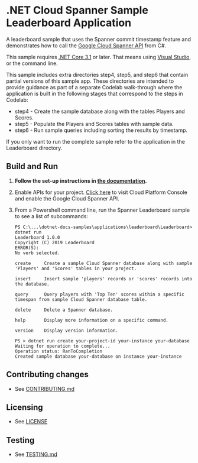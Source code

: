 # .NET Cloud Spanner Sample Leaderboard Application

A leaderboard sample that uses the Spanner commit timestamp feature and demonstrates
how to call the [Google Cloud Spanner API](https://cloud.google.com/spanner/docs/)
from C#.

This sample requires [.NET Core 3.1](
   https://dotnet.microsoft.com/en-us/download/dotnet/3.1) or later.  That means using
[Visual Studio](
    https://www.visualstudio.com/), or the command line.

This sample includes extra directories step4, step5, and step6 that contain partial versions of this sample app. These directories are intended to provide guidance as part of a separate Codelab walk-through where the application is built in the following stages
that correspond to the steps in Codelab:

* step4 - Create the sample database along with the tables Players and Scores.
* step5 - Populate the Players and Scores tables with sample data.
* step6 - Run sample queries including sorting the results by timestamp.

If you only want to run the complete sample refer to the application in the Leaderboard directory.


## Build and Run

1.  **Follow the set-up instructions in [the documentation](https://cloud.google.com/dotnet/docs/setup).**

4.  Enable APIs for your project.
    [Click here](https://console.cloud.google.com/flows/enableapi?apiid=spanner.googleapis.com&showconfirmation=true)
    to visit Cloud Platform Console and enable the Google Cloud Spanner API.

10. From a Powershell command line, run the Spanner Leaderboard sample to see a list of subcommands:
    ```
    PS C:\...\dotnet-docs-samples\applications\leaderboard\Leaderboard> dotnet run
    Leaderboard 1.0.0
    Copyright (C) 2019 Leaderboard
    ERROR(S):
    No verb selected.

    create     Create a sample Cloud Spanner database along with sample 'Players' and 'Scores' tables in your project.

    insert     Insert sample 'players' records or 'scores' records into the database.

    query      Query players with 'Top Ten' scores within a specific timespan from sample Cloud Spanner database table.

    delete     Delete a Spanner database.

    help       Display more information on a specific command.

    version    Display version information.

    ```

    ```
    PS > dotnet run create your-project-id your-instance your-database
    Waiting for operation to complete...
    Operation status: RanToCompletion
    Created sample database your-database on instance your-instance
    ```

## Contributing changes

* See [CONTRIBUTING.md](../../CONTRIBUTING.md)

## Licensing

* See [LICENSE](../../LICENSE)

## Testing

* See [TESTING.md](../../TESTING.md)
